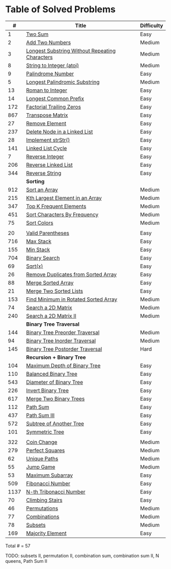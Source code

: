 # Table of Solved Problems 

| #    | Title                                                        | Difficulty |
| ---- | ------------------------------------------------------------ | ---------- |
| 1    | [Two Sum](https://leetcode.com/problems/two-sum/)            | Easy       |
| 2    | [Add Two Numbers](https://leetcode.com/problems/add-two-numbers/) | Medium     |
| 3    | [Longest Substring Without Repeating Characters](https://leetcode.com/problems/longest-substring-without-repeating-characters/) | Medium     |
| 8    | [String to Integer (atoi)](https://leetcode.com/problems/string-to-integer-atoi/) | Medium     |
| 9    | [Palindrome Number](https://leetcode.com/problems/palindrome-number/) | Easy       |
| 5    | [Longest Palindromic Substring](https://leetcode.com/problems/longest-palindromic-substring/) | Medium     |
| 13   | [Roman to Integer](https://leetcode.com/problems/roman-to-integer/) | Easy       |
| 14   | [Longest Common Prefix](https://leetcode.com/problems/longest-common-prefix/) | Easy       |
| 172  | [Factorial Trailing Zeros](https://leetcode.com/problems/factorial-trailing-zeroes/) | Easy       |
| 867  | [Transpose Matrix](https://leetcode.com/problems/transpose-matrix/) | Easy       |
| 27   | [Remove Element](https://leetcode.com/problems/remove-element/) | Easy       |
| 237  | [Delete Node in a Linked List](https://leetcode.com/problems/delete-node-in-a-linked-list/) | Easy       |
| 28   | [Implement strStr()](https://leetcode.com/problems/implement-strstr/) | Easy       |
| 141  | [Linked List Cycle](https://leetcode.com/problems/linked-list-cycle/) | Easy       |
| 7    | [Reverse Integer](https://leetcode.com/problems/reverse-integer/) | Easy       |
| 206  | [Reverse Linked List](https://leetcode.com/problems/reverse-linked-list/) | Easy       |
| 344  | [Reverse String](https://leetcode.com/problems/reverse-string/) | Easy       |
|      | **Sorting**                                                  |            |
| 912  | [Sort an Array](https://leetcode.com/problems/sort-an-array/) | Medium     |
| 215  | [Kth Largest Element in an Array](https://leetcode.com/problems/kth-largest-element-in-an-array/) | Medium     |
| 347  | [Top K Frequent Elements](https://leetcode.com/problems/top-k-frequent-elements/) | Medium     |
| 451  | [Sort Characters By Frequency](https://leetcode.com/problems/sort-characters-by-frequency/) | Medium     |
| 75   | [Sort Colors](https://leetcode.com/problems/sort-colors/)    | Medium     |
|      |                                                              |            |
| 20   | [Valid Parentheses](https://leetcode.com/problems/valid-parentheses/) | Easy       |
| 716  | [Max Stack](https://leetcode.com/articles/max-stack/)        | Easy       |
| 155  | [Min Stack](https://leetcode.com/problems/min-stack/)        | Easy       |
| 704  | [Binary Search](https://leetcode.com/problems/binary-search/) | Easy       |
| 69   | [Sqrt(x)](https://leetcode.com/problems/sqrtx/)              | Easy       |
| 26   | [Remove Duplicates from Sorted Array](https://leetcode.com/problems/remove-duplicates-from-sorted-array/) | Easy       |
| 88   | [Merge Sorted Array](https://leetcode.com/problems/merge-sorted-array/) | Easy       |
| 21   | [Merge Two Sorted Lists](https://leetcode.com/problems/merge-two-sorted-lists/) | Easy       |
| 153  | [Find Minimum in Rotated Sorted Array](https://leetcode.com/problems/find-minimum-in-rotated-sorted-array/) | Medium     |
| 74   | [Search a 2D Matrix](https://leetcode.com/problems/search-a-2d-matrix/) | Medium     |
| 240  | [Search a 2D Matrix II](https://leetcode.com/problems/search-a-2d-matrix-ii/) | Medium     |
|      | **Binary Tree Traversal**                                    |            |
| 144  | [Binary Tree Preorder Traversal](https://leetcode.com/problems/binary-tree-preorder-traversal/) | Medium     |
| 94   | [Binary Tree Inorder Traversal](https://leetcode.com/problems/binary-tree-inorder-traversal/) | Medium     |
| 145  | [Binary Tree Postorder Traversal](https://leetcode.com/problems/binary-tree-postorder-traversal/) | Hard       |
|      | **Recursion + Binary Tree**                                  |            |
| 104  | [Maximum Depth of Binary Tree](https://leetcode.com/problems/maximum-depth-of-binary-tree/) | Easy       |
| 110  | [Balanced Binary Tree](https://leetcode.com/problems/balanced-binary-tree/) | Easy       |
| 543  | [Diameter of Binary Tree](https://leetcode.com/problems/diameter-of-binary-tree/) | Easy       |
| 226  | [Invert Binary Tree](https://leetcode.com/problems/invert-binary-tree/) | Easy       |
| 617  | [Merge Two Binary Trees](https://leetcode.com/problems/merge-two-binary-trees/) | Easy       |
| 112  | [Path Sum](https://leetcode.com/problems/path-sum/)          | Easy       |
| 437  | [Path Sum III](https://leetcode.com/problems/path-sum-iii/)  | Easy       |
| 572  | [Subtree of Another Tree](https://leetcode.com/problems/subtree-of-another-tree/) | Easy       |
| 101  | [Symmetric Tree](https://leetcode.com/problems/symmetric-tree/) | Easy       |
|      |                                                              |            |
| 322  | [Coin Change](https://leetcode.com/problems/coin-change/)    | Medium     |
| 279  | [Perfect Squares](https://leetcode.com/problems/perfect-squares/) | Medium     |
| 62   | [Unique Paths](https://leetcode.com/problems/unique-paths/)  | Medium     |
| 55   | [Jump Game](https://leetcode.com/problems/jump-game/)        | Medium     |
| 53   | [Maximum Subarray](https://leetcode.com/problems/maximum-subarray/) | Easy       |
| 509  | [Fibonacci Number](https://leetcode.com/problems/fibonacci-number/) | Easy       |
| 1137 | [N-th Tribonacci Number](https://leetcode.com/problems/n-th-tribonacci-number/) | Easy       |
| 70   | [Climbing Stairs](https://leetcode.com/problems/climbing-stairs/) | Easy       |
| 46   | [Permutations](https://leetcode.com/problems/permutations/)  | Medium     |
| 77   | [Combinations](https://leetcode.com/problems/combinations/)  | Medium     |
| 78   | [Subsets](https://leetcode.com/problems/subsets/)            | Medium     |
| 169  | [Majority Element](https://leetcode.com/problems/majority-element/) | Easy       |



Total # = 57

TODO: subsets II, permutation II, combination sum, combination sum II, N queens, Path Sum II



